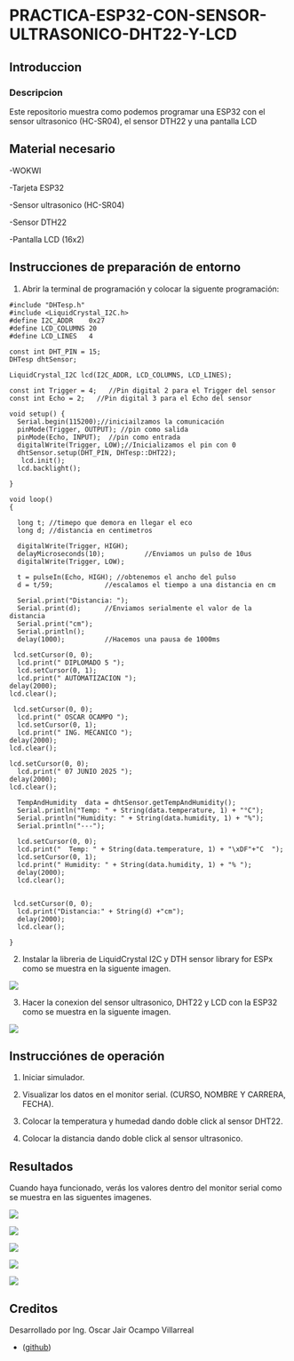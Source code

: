 # PRACTICA-ESP32-CON-SENSOR-ULTRASONICO-DHT22-Y-LCD

## Introduccion

### Descripcion

Este repositorio muestra como podemos programar una ESP32 con el sensor ultrasonico (HC-SR04), el sensor DTH22 y una pantalla LCD

## Material necesario

-WOKWI

-Tarjeta ESP32

-Sensor ultrasonico (HC-SR04)

-Sensor DTH22

-Pantalla LCD (16x2)

## Instrucciones de preparación de entorno

1. Abrir la terminal de programación y colocar la siguente programación:

```
#include "DHTesp.h"
#include <LiquidCrystal_I2C.h>
#define I2C_ADDR    0x27
#define LCD_COLUMNS 20
#define LCD_LINES   4

const int DHT_PIN = 15;
DHTesp dhtSensor;

LiquidCrystal_I2C lcd(I2C_ADDR, LCD_COLUMNS, LCD_LINES);

const int Trigger = 4;   //Pin digital 2 para el Trigger del sensor
const int Echo = 2;   //Pin digital 3 para el Echo del sensor

void setup() {
  Serial.begin(115200);//iniciailzamos la comunicación
  pinMode(Trigger, OUTPUT); //pin como salida
  pinMode(Echo, INPUT);  //pin como entrada
  digitalWrite(Trigger, LOW);//Inicializamos el pin con 0
  dhtSensor.setup(DHT_PIN, DHTesp::DHT22);
   lcd.init();
  lcd.backlight();

}

void loop()
{

  long t; //timepo que demora en llegar el eco
  long d; //distancia en centimetros

  digitalWrite(Trigger, HIGH);
  delayMicroseconds(10);          //Enviamos un pulso de 10us
  digitalWrite(Trigger, LOW);
  
  t = pulseIn(Echo, HIGH); //obtenemos el ancho del pulso
  d = t/59;             //escalamos el tiempo a una distancia en cm
  
  Serial.print("Distancia: ");
  Serial.print(d);      //Enviamos serialmente el valor de la distancia
  Serial.print("cm");
  Serial.println();
  delay(1000);          //Hacemos una pausa de 1000ms

 lcd.setCursor(0, 0);
  lcd.print(" DIPLOMADO 5 ");
  lcd.setCursor(0, 1);
  lcd.print(" AUTOMATIZACION ");
delay(2000);
lcd.clear();
 
 lcd.setCursor(0, 0);
  lcd.print(" OSCAR OCAMPO ");
  lcd.setCursor(0, 1);
  lcd.print(" ING. MECANICO ");
delay(2000);
lcd.clear();

lcd.setCursor(0, 0);
  lcd.print(" 07 JUNIO 2025 ");
delay(2000);
lcd.clear();

  TempAndHumidity  data = dhtSensor.getTempAndHumidity();
  Serial.println("Temp: " + String(data.temperature, 1) + "°C");
  Serial.println("Humidity: " + String(data.humidity, 1) + "%");
  Serial.println("---");
  
  lcd.setCursor(0, 0);
  lcd.print("  Temp: " + String(data.temperature, 1) + "\xDF"+"C  ");
  lcd.setCursor(0, 1);
  lcd.print(" Humidity: " + String(data.humidity, 1) + "% ");
  delay(2000);
  lcd.clear();


 lcd.setCursor(0, 0);
  lcd.print("Distancia:" + String(d) +"cm");
  delay(2000);
  lcd.clear();

}
```

2. Instalar la libreria de LiquidCrystal I2C y DTH sensor library for ESPx como se muestra en la siguente imagen.

![](https://github.com/OSCAROV2058/PRACTICA-ESP32-CON-SENSOR-ULTRASONICO-DHT11-Y-LCD/blob/main/image.png?raw=true)

3. Hacer la conexion del sensor ultrasonico, DHT22 y LCD con la ESP32 como se muestra en la siguente imagen.

![](https://github.com/OSCAROV2058/PRACTICA-ESP32-CON-SENSOR-ULTRASONICO-DHT11-Y-LCD/blob/main/image%20(14).png?raw=true)

## Instrucciónes de operación

1. Iniciar simulador.

2. Visualizar los datos en el monitor serial. (CURSO, NOMBRE Y CARRERA, FECHA).

3. Colocar la temperatura y humedad dando doble click al sensor DHT22.
   
4. Colocar la distancia dando doble click al sensor ultrasonico.

## Resultados

Cuando haya funcionado, verás los valores dentro del monitor serial como se muestra en las siguentes imagenes.

![](https://github.com/OSCAROV2058/PRACTICA-ESP32-CON-SENSOR-ULTRASONICO-DHT11-Y-LCD/blob/main/image%20(15).png?raw=true)

![](https://github.com/OSCAROV2058/PRACTICA-ESP32-CON-SENSOR-ULTRASONICO-DHT11-Y-LCD/blob/main/image%20(16).png?raw=true)

![](https://github.com/OSCAROV2058/PRACTICA-ESP32-CON-SENSOR-ULTRASONICO-DHT11-Y-LCD/blob/main/image%20(17).png?raw=true)

![](https://github.com/OSCAROV2058/PRACTICA-ESP32-CON-SENSOR-ULTRASONICO-DHT11-Y-LCD/blob/main/image%20(18).png?raw=true)

![](https://github.com/OSCAROV2058/PRACTICA-ESP32-CON-SENSOR-ULTRASONICO-DHT11-Y-LCD/blob/main/image%20(19).png?raw=true)

## Creditos

Desarrollado por Ing. Oscar Jair Ocampo Villarreal
- ([github](https://github.com/OSCAROV2058))
